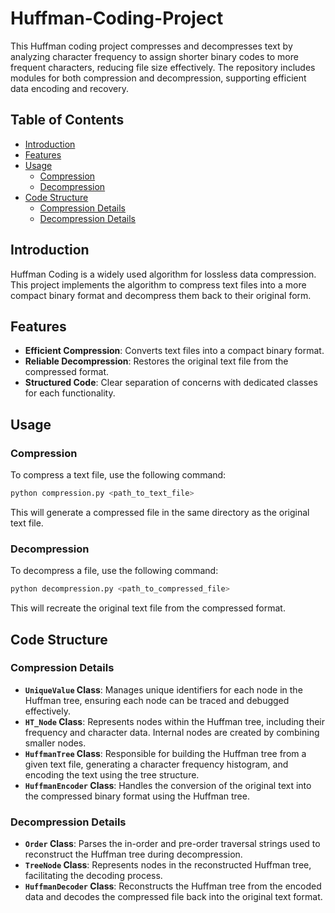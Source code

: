 # Huffman-Coding-Project
This Huffman coding project compresses and decompresses text by analyzing character frequency to assign shorter binary codes to more frequent characters, reducing file size effectively. The repository includes modules for both compression and decompression, supporting efficient data encoding and recovery.

## Table of Contents

- [Introduction](#introduction)
- [Features](#features)
- [Usage](#usage)
  - [Compression](#compression)
  - [Decompression](#decompression)
- [Code Structure](#code-structure)
  - [Compression Details](#compression-details)
  - [Decompression Details](#decompression-details)

## Introduction

Huffman Coding is a widely used algorithm for lossless data compression. This project implements the algorithm to compress text files into a more compact binary format and decompress them back to their original form.

## Features

- **Efficient Compression**: Converts text files into a compact binary format.
- **Reliable Decompression**: Restores the original text file from the compressed format.
- **Structured Code**: Clear separation of concerns with dedicated classes for each functionality.

## Usage

### Compression

To compress a text file, use the following command:
```bash
python compression.py <path_to_text_file>
```
This will generate a compressed file in the same directory as the original text file.

### Decompression

To decompress a file, use the following command:
```bash
python decompression.py <path_to_compressed_file>
```
This will recreate the original text file from the compressed format.

## Code Structure

### Compression Details

- **`UniqueValue` Class**: Manages unique identifiers for each node in the Huffman tree, ensuring each node can be traced and debugged effectively.
- **`HT_Node` Class**: Represents nodes within the Huffman tree, including their frequency and character data. Internal nodes are created by combining smaller nodes.
- **`HuffmanTree` Class**: Responsible for building the Huffman tree from a given text file, generating a character frequency histogram, and encoding the text using the tree structure.
- **`HuffmanEncoder` Class**: Handles the conversion of the original text into the compressed binary format using the Huffman tree.

### Decompression Details

- **`Order` Class**: Parses the in-order and pre-order traversal strings used to reconstruct the Huffman tree during decompression.
- **`TreeNode` Class**: Represents nodes in the reconstructed Huffman tree, facilitating the decoding process.
- **`HuffmanDecoder` Class**: Reconstructs the Huffman tree from the encoded data and decodes the compressed file back into the original text format.











